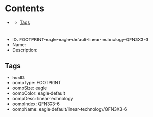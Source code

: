 



Contents
========

* [](#)
	* [Tags](#tags)

# 

- ID: FOOTPRINT-eagle-eagle-default-linear-technology-QFN3X3-6
- Name: 
- Description: 

## Tags

- hexID: 
- oompType: FOOTPRINT
- oompSize: eagle
- oompColor: eagle-default
- oompDesc: linear-technology
- oompIndex: QFN3X3-6
- oompName: eagle-default/linear-technology/QFN3X3-6
